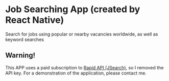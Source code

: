 # Job Searching App (created by React Native)

Search for jobs using popular or nearby vacancies worldwide, as well as keyword searches

## Warning!

This APP uses a paid subscription to [Rapid API (JSearch)](https://rapidapi.com/letscrape-6bRBa3QguO5/api/jsearch), so I removed the API key. For a demonstration of the application, please contact me.
